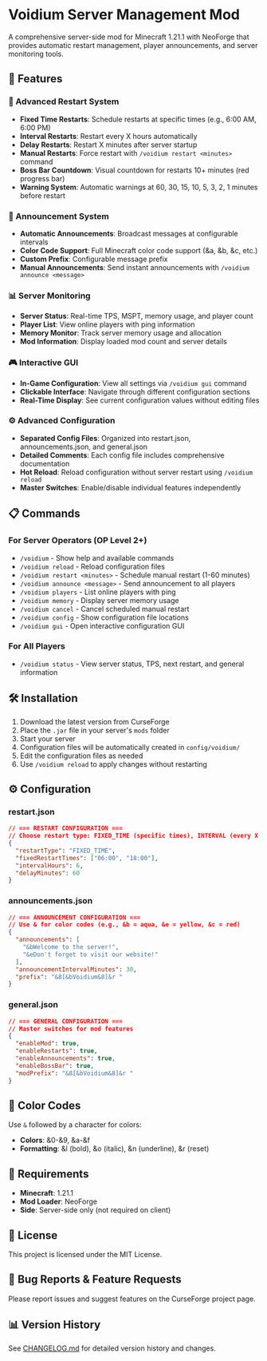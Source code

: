 # Voidium Server Management Mod

A comprehensive server-side mod for Minecraft 1.21.1 with NeoForge that provides automatic restart management, player announcements, and server monitoring tools.

## 🚀 Features

### 🔄 Advanced Restart System
- **Fixed Time Restarts**: Schedule restarts at specific times (e.g., 6:00 AM, 6:00 PM)
- **Interval Restarts**: Restart every X hours automatically
- **Delay Restarts**: Restart X minutes after server startup
- **Manual Restarts**: Force restart with `/voidium restart <minutes>` command
- **Boss Bar Countdown**: Visual countdown for restarts 10+ minutes (red progress bar)
- **Warning System**: Automatic warnings at 60, 30, 15, 10, 5, 3, 2, 1 minutes before restart

### 📢 Announcement System
- **Automatic Announcements**: Broadcast messages at configurable intervals
- **Color Code Support**: Full Minecraft color code support (&a, &b, &c, etc.)
- **Custom Prefix**: Configurable message prefix
- **Manual Announcements**: Send instant announcements with `/voidium announce <message>`

### 📊 Server Monitoring
- **Server Status**: Real-time TPS, MSPT, memory usage, and player count
- **Player List**: View online players with ping information
- **Memory Monitor**: Track server memory usage and allocation
- **Mod Information**: Display loaded mod count and server details

### 🎮 Interactive GUI
- **In-Game Configuration**: View all settings via `/voidium gui` command
- **Clickable Interface**: Navigate through different configuration sections
- **Real-Time Display**: See current configuration values without editing files

### ⚙️ Advanced Configuration
- **Separated Config Files**: Organized into restart.json, announcements.json, and general.json
- **Detailed Comments**: Each config file includes comprehensive documentation
- **Hot Reload**: Reload configuration without server restart using `/voidium reload`
- **Master Switches**: Enable/disable individual features independently

## 📋 Commands

### For Server Operators (OP Level 2+)
- `/voidium` - Show help and available commands
- `/voidium reload` - Reload configuration files
- `/voidium restart <minutes>` - Schedule manual restart (1-60 minutes)
- `/voidium announce <message>` - Send announcement to all players
- `/voidium players` - List online players with ping
- `/voidium memory` - Display server memory usage
- `/voidium cancel` - Cancel scheduled manual restart
- `/voidium config` - Show configuration file locations
- `/voidium gui` - Open interactive configuration GUI

### For All Players
- `/voidium status` - View server status, TPS, next restart, and general information

## 🛠️ Installation

1. Download the latest version from CurseForge
2. Place the `.jar` file in your server's `mods` folder
3. Start your server
4. Configuration files will be automatically created in `config/voidium/`
5. Edit the configuration files as needed
6. Use `/voidium reload` to apply changes without restarting

## ⚙️ Configuration

### restart.json
```json
// === RESTART CONFIGURATION ===
// Choose restart type: FIXED_TIME (specific times), INTERVAL (every X hours), or DELAY (restart in X minutes)
{
  "restartType": "FIXED_TIME",
  "fixedRestartTimes": ["06:00", "18:00"],
  "intervalHours": 6,
  "delayMinutes": 60
}
```

### announcements.json
```json
// === ANNOUNCEMENT CONFIGURATION ===
// Use & for color codes (e.g., &b = aqua, &e = yellow, &c = red)
{
  "announcements": [
    "&bWelcome to the server!",
    "&eDon't forget to visit our website!"
  ],
  "announcementIntervalMinutes": 30,
  "prefix": "&8[&bVoidium&8]&r "
}
```

### general.json
```json
// === GENERAL CONFIGURATION ===
// Master switches for mod features
{
  "enableMod": true,
  "enableRestarts": true,
  "enableAnnouncements": true,
  "enableBossBar": true,
  "modPrefix": "&8[&bVoidium&8]&r "
}
```

## 🎨 Color Codes

Use `&` followed by a character for colors:
- **Colors**: &0-&9, &a-&f
- **Formatting**: &l (bold), &o (italic), &n (underline), &r (reset)

## 🔧 Requirements

- **Minecraft**: 1.21.1
- **Mod Loader**: NeoForge
- **Side**: Server-side only (not required on client)

## 📝 License

This project is licensed under the MIT License.

## 🐛 Bug Reports & Feature Requests

Please report issues and suggest features on the CurseForge project page.

## 📊 Version History

See [CHANGELOG.md](CHANGELOG.md) for detailed version history and changes.